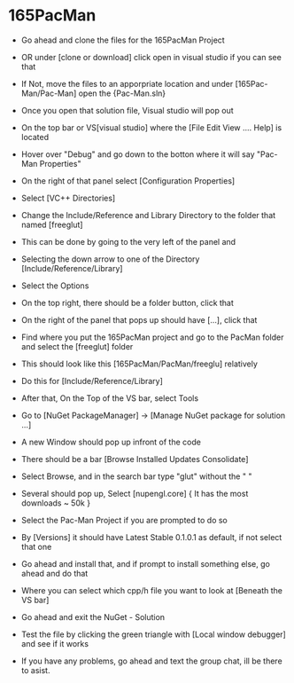 # 165PacMan

 - Go ahead and clone the files for the 165PacMan Project
 - OR under [clone or download] click open in visual studio if you can see that
 - If Not, move the files to an apporpriate location and under [165Pac-Man/Pac-Man] open the {Pac-Man.sln}
 
 
 
 - Once you open that solution file, Visual studio will pop out
 - On the top bar or VS[visual studio] where the [File  Edit  View .... Help] is located
 - Hover over "Debug" and go down to the botton where it will say "Pac-Man Properties"
 - On the right of that panel select [Configuration Properties]
 - Select [VC++ Directories]
 - Change the Include/Reference and Library Directory to the folder that named [freeglut]
 
 
 
 - This can be done by going to the very left of the panel and 
 - Selecting the down arrow to one of the Directory [Include/Reference/Library]
 - Select the <Edit> Options
 - On the top right, there should be a folder button, click that
 - On the right of the panel that pops up should have [...], click that
 - Find where you put the 165PacMan project and go to the PacMan folder and select the [freeglut] folder
 - This should look like this [165PacMan/PacMan/freeglu] relatively
 
 
 
 - Do this for [Include/Reference/Library]
 - After that, On the Top of the VS bar, select Tools
 - Go to [NuGet PackageManager] -> [Manage NuGet package for solution ...]
 - A new Window should pop up infront of the code
 
 
 
 - There should be a bar [Browse    Installed   Updates   Consolidate]
 - Select Browse, and in the search bar type "glut" without the " "
 - Several should pop up, Select [nupengl.core] { It has the most downloads ~ 50k }
 - Select the Pac-Man Project if you are prompted to do so
 - By [Versions] it should have Latest Stable 0.1.0.1 as default, if not select that one
 - Go ahead and install that, and if prompt to install something else, go ahead and do that
 
 
 
 - Where you can select which cpp/h file you want to look at [Beneath the VS bar]
 - Go ahead and exit the NuGet - Solution
 - Test the file by clicking the green triangle with [Local window debugger] and see if it works
 - If you have any problems, go ahead and text the group chat, ill be there to asist.
 
